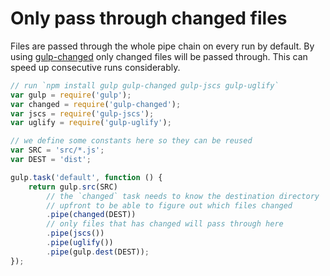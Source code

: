 # Only pass through changed files

Files are passed through the whole pipe chain on every run by default. By using [gulp-changed](https://github.com/sindresorhus/gulp-changed) only changed files will be passed through. This can speed up consecutive runs considerably.


```js
// run `npm install gulp gulp-changed gulp-jscs gulp-uglify`
var gulp = require('gulp');
var changed = require('gulp-changed');
var jscs = require('gulp-jscs');
var uglify = require('gulp-uglify');

// we define some constants here so they can be reused
var SRC = 'src/*.js';
var DEST = 'dist';

gulp.task('default', function () {
	return gulp.src(SRC)
		// the `changed` task needs to know the destination directory
		// upfront to be able to figure out which files changed
		.pipe(changed(DEST))
		// only files that has changed will pass through here
		.pipe(jscs())
		.pipe(uglify())
		.pipe(gulp.dest(DEST));
});
```

